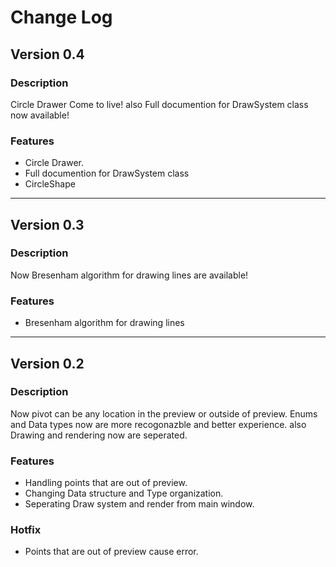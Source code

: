 # Change Log

## Version 0.4

### Description
Circle Drawer Come to live! also Full documention for DrawSystem class now available!

### Features
- Circle Drawer.
- Full documention for DrawSystem class
- CircleShape

-------------------------------------------------------------------------------------------
## Version 0.3

### Description
Now Bresenham algorithm for drawing lines are available!

### Features
- Bresenham algorithm for drawing lines

-------------------------------------------------------------------------------------------
## Version 0.2

### Description
Now pivot can be any location in the preview or outside of preview. Enums and Data types now are more recogonazble and better experience. also Drawing and rendering now are seperated.

### Features
- Handling points that are out of preview.
- Changing Data structure and Type organization.
- Seperating Draw system and render from main window.

### Hotfix
- Points that are out of preview cause error.
